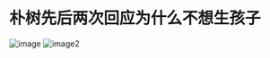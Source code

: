 # 朴树先后两次回应为什么不想生孩子

![image](https://wx3.sinaimg.cn/large/93f8089dgy1fus457az3gj20m80lhtar.jpg)
![image2](https://wx4.sinaimg.cn/large/93f8089dgy1fus457ib5yj20il0m80u8.jpg)